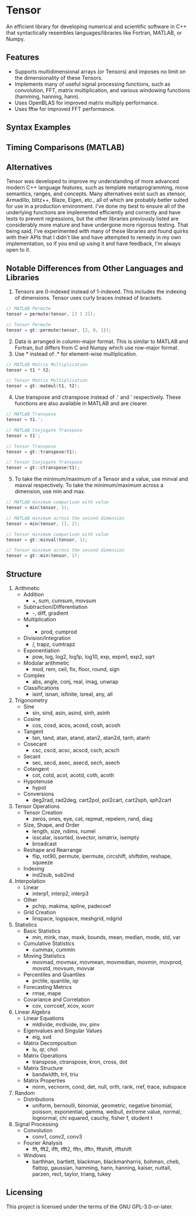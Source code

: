 # Tensor

An efficient library for developing numerical and scientific software in C++
that syntactically resembles languages/libraries like Fortran, MATLAB, or Numpy.

## Features

* Supports multidimensional arrays (or Tensors) and imposes no limit on the
dimensionality of these Tensors.
* Implements many of useful signal processing functions, such as convolution,
FFT, matrix multiplication, and various windowing functions (hamming, hanning,
hann).
* Uses OpenBLAS for improved matrix multiply performance.
* Uses fftw for improved FFT performance.

## Syntax Examples

## Timing Comparisons (MATLAB)

## Alternatives

Tensor was developed to improve my understanding of more advanced modern C++
language features, such as template metaprogramming, move semantics, ranges, and
concepts.  Many alternatives exist such as xtensor, Armadillo, blitz++, Blaze, 
Eigen, etc., all of which are probably better suited for use in a production 
environment.  I've done my best to ensure all of the underlying functions are 
implemented efficiently and correctly and have tests to prevent regressions, but 
the other libraries previously listed are considerably more mature and have 
undergone more rigorous testing. That being said, I've experimented with many of 
these libraries and found quirks with their APIs that I didn't like and have 
attempted to remedy in my own implementation, so if you end up using it and have 
feedback, I'm always open to it.

## Notable Differences from Other Languages and Libraries

1. Tensors are 0-indexed instead of 1-indexed. This includes the indexing of
dimensions. Tensor uses curly braces instead of brackets.

``` C++
// MATLAB Permute
tensor = permute(tensor, [3 1 2]);

// Tensor Permute
tensor = gt::permute(tensor, {2, 0, 1});
```

2. Data is arranged in column-major format. This is similar to MATLAB and
Fortran, but differs from C and Numpy which use row-major format.
3. Use \* instead of .\* for element-wise multiplication.

``` C++
// MATLAB Matrix Multiplication
tensor = t1 * t2;

// Tensor Matrix Multiplication
tensor = gt::matmul(t1, t2);
```

4. Use transpose and ctranspose instead of .' and ' respectively. These
functions are also available in MATLAB and are clearer.

``` C++
// MATLAB Transpose
tensor = t1.';

// MATLAB Conjugate Transpose
tensor = t1';

// Tensor Transpose
tensor = gt::transpose(t1);

// Tensor Conjugate Transpose
tensor = gt::ctranspose(t1);
```

5. To take the minimum/maximum of a Tensor and a value, use minval and maxval
respectively. To take the minimum/maximum across a dimension, use min and max.

``` C++
// MATLAB minimum comparison with value
tensor = min(tensor, 1);

// MATLAB minimum across the second dimension
tensor = min(tensor, [], 2);

// Tensor minimum comparison with value
tensor = gt::minval(tensor, 1);

// Tensor minimum across the second dimension
tensor = gt::min(tensor, 1);
```

## Structure

1. Arithmetic
    * Addition
        - +, sum, cumsum, movsum
    * Subtraction/Differentiation
        - -, diff, gradient
    * Multiplication
        - * prod, cumprod
    * Division/Integration
        - /, trapz, cumtrapz
    * Exponentiation
        - pow, log, log2, log1p, log10, exp, expm1, exp2, sqrt
    * Modular arithmetic
        - mod, rem, ceil, fix, floor, round, sign
    * Complex
        - abs, angle, conj, real, imag, unwrap
    * Classifications
        - isinf, isnan, isfinite, isreal, any, all
2. Trigonometry
    * Sine
        - sin, sind, asin, asind, sinh, asinh
    * Cosine
        - cos, cosd, acos, acosd, cosh, acosh
    * Tangent
        - tan, tand, atan, atand, atan2, atan2d, tanh, atanh
    * Cosecant
        - csc, cscd, acsc, acscd, csch, acsch
    * Secant
        - sec, secd, asec, asecd, sech, asech
    * Cotangent
        - cot, cotd, acot, acotd, coth, acoth
    * Hypotenuse
        - hypot
    * Conversions
        - deg2rad, rad2deg, cart2pol, pol2cart, cart2sph, sph2cart
3. Tensor Operations
    * Tensor Creation
        - zeros, ones, eye, cat, repmat, repelem, rand, diag
    * Size, Shape, and Order
        - length, size, ndims, numel
        - isscalar, issorted, isvector, ismatrix, isempty
        - broadcast
    * Reshape and Rearrange
        - flip, rot90, permute, ipermute, circshift, shiftdim, reshape, squeeze
    * Indexing
        - ind2sub, sub2ind
4. Interpolation
    * Linear
        - interp1, interp2, interp3
    * Other
        - pchip, makima, spline, padecoef
    * Grid Creation
        - linspace, logspace, meshgrid, ndgrid
5. Statistics
    * Basic Statistics
        - min, mink, max, maxk, bounds, mean, median, mode, std, var
    * Cumulative Statistics
        - cummax, cummin
    * Moving Statistics
        - movmad, movmax, movmean, movmedian, movmin, movprod, movstd, movsum,
        movvar
    * Percentiles and Quantiles
        - prctile, quantile, iqr
    * Forecasting Metrics
        - rmse, mape
    * Covariance and Correlation
        - cov, corrcoef, xcov, xcorr
6. Linear Algebra
    * Linear Equations
        - mldivide, mrdivide, inv, pinv
    * Eigenvalues and Singular Values
        - eig, svd
    * Matrix Decomposition
        - lu, qr, chol
    * Matrix Operations
        - transpose, ctranspose, kron, cross, dot
    * Matrix Structure
        - bandwidth, tril, triu
    * Matrix Properties
        - norm, vecnorm, cond, det, null, orth, rank, rref, trace, subspace
7. Random
    * Distributions
        - uniform, bernoulli, binomial, geometric, negative binomial, poisson,
        exponential, gamma, weibull, extreme value, normal, lognormal, chi
        squared, cauchy, fisher f, student t
8. Signal Processing
    * Convolution
        - conv1, conv2, conv3
    * Fourier Analysis
        - fft, fft2, ifft, ifft2, fftn, ifftn, fftshift, ifftshift
    * Windows
        - barthhan, bartlett, blackman, blackmanharris, bohman, cheb, flattop,
        gaussian, hamming, hann, hanning, kaiser, nuttall, parzen, rect, taylor,
        triang, tukey

## Licensing

This project is licensed under the terms of the GNU GPL-3.0-or-later.
